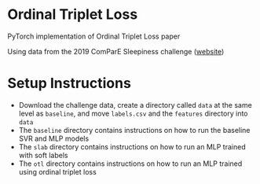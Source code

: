 # Ordinal Triplet Loss

PyTorch implementation of Ordinal Triplet Loss paper

Using data from the 2019 ComParE Sleepiness challenge ([website](http://www.compare.openaudio.eu/compare2019/))

# Setup Instructions

- Download the challenge data, create a directory called ```data``` at the same level as ```baseline```, and move ```labels.csv``` and the ```features``` directory into ```data```
- The ```baseline``` directory contains instructions on how to run the baseline SVR and MLP models
- The ```slab``` directory contains instructions on how to run an MLP trained with soft labels
- The ```otl``` directory contains instructions on how to run an MLP trained using ordinal triplet loss